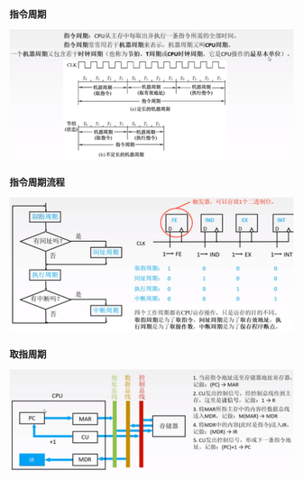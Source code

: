 
### 指令周期

<img src="../../images/指令周期.png">

### 指令周期流程

<img src="../../images/指令周期流程.png">


### 取指周期

<img src="../../images/取指周期.png">

